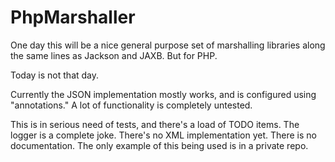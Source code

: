 PhpMarshaller
=============

One day this will be a nice general purpose set of marshalling libraries along the same lines as Jackson and JAXB. But
 for PHP.

Today is not that day.

Currently the JSON implementation mostly works, and is configured using "annotations." A lot of functionality is completely untested.

This is in serious need of tests, and there's a load of TODO items.
The logger is a complete joke.
There's no XML implementation yet.
There is no documentation.
The only example of this being used is in a private repo.


